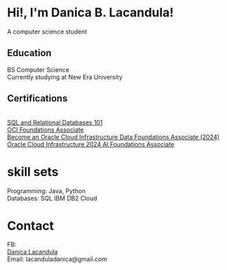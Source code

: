 <h1>Hi!, I'm Danica B. Lacandula!</h1>
A computer science student
<h2>Education</h2>
BS Computer Science<br>Currently studying at New Era University</br>
<h2>Certifications</h2>
<br><a href="https://courses.cognitiveclass.ai/certificates/3dc69ff0484f4a9d89a35f73c9b1b02a"> SQL and Relational Databases 101</a>
<br><a href="https://catalog-education.oracle.com/ords/certview/sharebadge?id=A8FA08FD8F0AAC88FD46D9DDBC82790C2A276B9D379C460B50F8D0D5E7DDB14F&fbclid=IwY2xjawHGlUxleHRuA2FlbQIxMQABHY0PVfXAAHTtm9clNpMZ7o6vkKZ3BZfvNN-Kt540b4IAhbfyWplnChF_fw_aem_w8U0KAyzmpjnE0X9Bt_wlg"> OCI Foundations Associate </a>
<br><a href="https://catalog-education.oracle.com/ords/certview/sharebadge?id=A8FA08FD8F0AAC88FD46D9DDBC82790CBA73B0E1AC2941357FD95313F2C8E821&fbclid=IwY2xjawHGkxBleHRuA2FlbQIxMQABHVO0zPiRTwEHnZEZDd1-qQYaxvmvLp02Hmp-3VbDttuoyF1HzOUAUmXWmQ_aem_S9zJ52y4ECvz-w2Os6e3Xg">Become an Oracle Cloud Infrastructure Data Foundations Associate (2024) </a>
<br><a href="https://catalog-education.oracle.com/ords/certview/sharebadge?id=A8FA08FD8F0AAC88FD46D9DDBC82790C2A276B9D379C460B50F8D0D5E7DDB14F&fbclid=IwY2xjawHGlUxleHRuA2FlbQIxMQABHY0PVfXAAHTtm9clNpMZ7o6vkKZ3BZfvNN-Kt540b4IAhbfyWplnChF_fw_aem_w8U0KAyzmpjnE0X9Bt_wlg"](https://catalog-education.oracle.com/ords/certview/sharebadge?id=A8FA08FD8F0AAC88FD46D9DDBC82790CBA73B0E1AC2941357FD95313F2C8E821&fbclid=IwZXh0bgNhZW0CMTEAAR3mXUkAxUK8OLZF0PFS9IRFLZKuYKZPGD4eyrn5pn1oBjEwAL24A18xXP0_aem_js0jsjDKM45Iqa46mMuaMQ)">Oracle Cloud Infrastructure 2024 AI Foundations Associate</a>
<h1>skill sets</h1>
Programming: Java, Python<br>Databases: SQL IBM DB2 Cloud</br>
<h1>Contact</h1>
FB:<br><a href="https://www.facebook.com/danicalacandula/"> Danica Lacandula </a><br>
Email: lacanduladanica@gmail.com</br>
